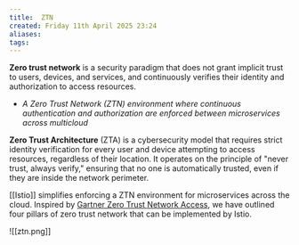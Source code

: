 ```yaml
---
title:  ZTN
created: Friday 11th April 2025 23:24
aliases: 
tags: 
---
```

**Zero trust network** is a security paradigm that does not grant implicit trust to users, devices, and services, and continuously verifies their identity and authorization to access resources.

- _A Zero Trust Network (ZTN) environment where continuous authentication and authorization are enforced between microservices across multicloud_

**Zero Trust Architecture** (ZTA) is a cybersecurity model that requires strict identity verification for every user and device attempting to access resources, regardless of their location. It operates on the principle of "never trust, always verify," ensuring that no one is automatically trusted, even if they are inside the network perimeter.

[[Istio]] simplifies enforcing a ZTN environment for microservices across the cloud. Inspired by [Gartner Zero Trust Network Access](https://www.gartner.com/smarterwithgartner/new-to-zero-trust-security-start-here), we have outlined four pillars of zero trust network that can be implemented by Istio.

![[ztn.png]]

